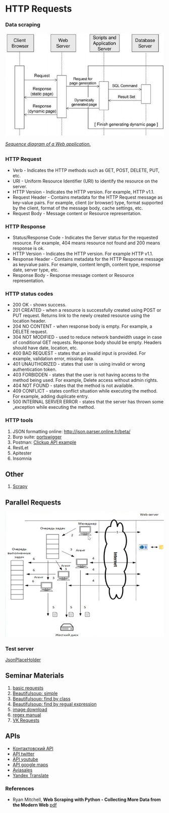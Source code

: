 
# HTTP Requests

### Data scraping

![Image not found: Images/09450f21c9885b80cf94083915bd6ed0.png](Images/09450f21c9885b80cf94083915bd6ed0.png "Image not found: Images/09450f21c9885b80cf94083915bd6ed0.png")

*[Sequence diagram of a Web application.](https://ieeexplore.ieee.org/document/1423991)*

##

### HTTP Request

- Verb - Indicates the HTTP methods such as GET, POST, DELETE, PUT, etc.
- URI - Uniform Resource Identifier (URI) to identify the resource on the server.
- HTTP Version - Indicates the HTTP version. For example, HTTP v1.1.
- Request Header - Contains metadata for the HTTP Request message as key-value pairs. For example, client (or browser) type, format supported by the client, format of the message body, cache settings, etc.
- Request Body - Message content or Resource representation.

### HTTP Response

- Status/Response Code - Indicates the Server status for the requested resource. For example, 404 means resource not found and 200 means response is ok.
- HTTP Version - Indicates the HTTP version. For example HTTP v1.1.
- Response Header - Contains metadata for the HTTP Response message as keyvalue pairs. For example, content length, content type, response date, server type, etc.
- Response Body - Response message content or Resource representation.

### HTTP status codes

- 200	OK - shows success.
- 201	CREATED - when a resource is successfully created using POST or PUT request. Returns link to the newly created resource using the location header.
- 204 NO CONTENT - when response body is empty. For example, a DELETE request.
- 304 NOT MODIFIED - used to reduce network bandwidth usage in case of conditional GET requests. Response body should be empty. Headers should have date, location, etc.
- 400	BAD REQUEST - states that an invalid input is provided. For example, validation error, missing data.
- 401	UNAUTHORIZED - states that user is using invalid or wrong authentication token.
- 403	FORBIDDEN - states that the user is not having access to the method being used. For example, Delete access without admin rights.
- 404	NOT FOUND - states that the method is not available.
- 409 CONFLICT - states conflict situation while executing the method. For example, adding duplicate entry.
- 500 INTERNAL SERVER ERROR - states that the server has thrown some „exception while executing the method.

### HTTP tools
1. JSON formatting online: http://json.parser.online.fr/beta/
2. Burp suite: [portswigger](https://portswigger.net/burp/community-download-thank-you)
3. Postman: [Clickup API example](https://www.postman.com/gold-spaceship-149282/workspace/dev/folder/9044075-5b1c4102-5b5b-4579-9ceb-af27b3438d72)
4. RestLet
5. Apitester
6. Insomnia

## Other
1. [Scrapy](https://scrapy.org/)



## Parallel Requests
![90542eac5af1d7fa0432439fc5cadb23.png](Images/90542eac5af1d7fa0432439fc5cadb23.png)

### Test server
[JsonPlaceHolder](https://jsonplaceholder.typicode.com/posts)

## Seminar Materials
1. [basic requests](https://drive.google.com/file/d/1C_h59FL0_6--TqPgMZYGzV6sxvUU9EaR/view?usp=sharing)
2. [Beautifulsoup: simple](https://colab.research.google.com/drive/1Hhy8ZVzgLhyw91wo46ivklWYNDzghnWd)
3. [Beautifulsoup: find by class](https://drive.google.com/file/d/10BN7w9waaKNy2rcifqNckb-d0OPNfdpq/view?usp=sharing)
4. [Beautifulsoup: find by regual expression](https://drive.google.com/file/d/1ia-N1tYQmOv8X1ZsXf4TUAv9Uaq2K6D3/view?usp=sharing)
5. [image download](https://drive.google.com/file/d/1jnd4VzzwU9B_BCqIxJqI45v-MEUuD7ab/view?usp=sharing)
6. [regex manual](https://drive.google.com/file/d/1wDMzkeg4RQgyNKQTIE71MhClMbh8T6vt/view?usp=sharing)
7. [VK Requests](https://colab.research.google.com/drive/1g8LduMGH3wv3cy2n5T3jWi1hiebMVBJg?usp=sharing)


## APIs
* [Контактовский API](https://vk.com/dev/methods)
* [API twitter](https://developer.twitter.com/en/docs.html)
* [API youtube](https://developers.google.com/youtube/v3/)
* [API google maps](https://developers.google.com/maps/documentation/)
* [Aviasales](https://www.aviasales.ru/API)
* [Yandex Translate](https://yandex.ru/dev/translate/)

### References
* Ryan Mitchell, **Web Scraping with Python - Collecting More Data from the Modern Web** [pdf](https://edu.anarcho-copy.org/Programming%20Languages/Python/Web%20Scraping%20with%20Python,%202nd%20Edition.pdf)

